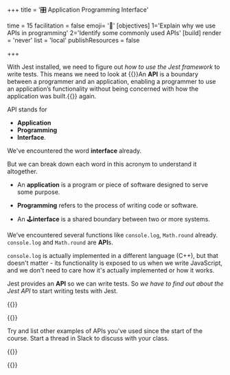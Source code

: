 +++
title = '🎛️ Application Programming Interface'

time = 15
facilitation = false
emoji= '🧩'
[objectives]
    1='Explain why we use APIs in programming'
    2='Identify some commonly used APIs'
[build]
  render = 'never'
  list = 'local'
  publishResources = false

+++

With Jest installed, we need to figure out _how to use the Jest framework_ to write tests.
This means we need to look at {{<tooltip title="APIs">}}An **API** is a boundary between a programmer and an application, enabling a programmer to use an application’s functionality without being concerned with how the application was built.{{</tooltip>}} again.

API stands for

- **Application**
- **Programming**
- **Interface**.

We've encountered the word **interface** already.

But we can break down each word in this acronym to understand it altogether.

- An **application** is a program or piece of software designed to serve some purpose.

- **Programming** refers to the process of writing code or software.

- An 🕹️**interface** is a shared boundary between two or more systems.

We’ve encountered several functions like `console.log`, `Math.round` already.
`console.log` and `Math.round` are **API**s.

`console.log` is actually implemented in a different language (C++), but that doesn't matter - its functionality is exposed to us when we write JavaScript, and we don't need to care how it's actually implemented or how it works.

Jest provides an **API** so we can write tests.
So _we have to find out about the Jest API_ to start writing tests with Jest.

{{<tabs name="exercises">}}

{{<tab name="🧐 Other APIs">}}

Try and list other examples of APIs you've used since the start of the course.
Start a thread in Slack to discuss with your class.

{{</tab>}}

{{</tabs>}}
